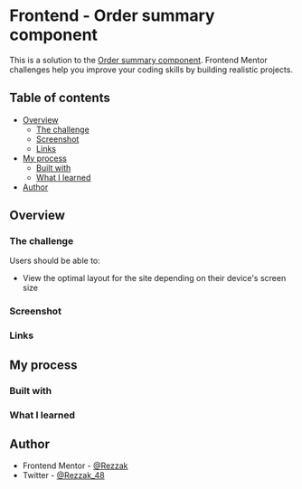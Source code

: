# Frontend - Order summary component

<!-- Summary -->

This is a solution to the [Order summary component](https://www.frontendmentor.io/challenges/order-summary-component-QlPmajDUj). Frontend Mentor challenges help you improve your coding skills by building realistic projects.

## Table of contents

- [Overview](#overview)
  - [The challenge](#the-challenge)
  - [Screenshot](#screenshot)
  - [Links](#links)
- [My process](#my-process)
  - [Built with](#built-with)
  - [What I learned](#what-i-learned)
- [Author](#author)

## Overview

### The challenge

Users should be able to:

- View the optimal layout for the site depending on their device's screen size

### Screenshot

<!-- ![](./DesignScreenshots/DesktopScreen.png)
![](./DesignScreenshots/MobileVersion.png) -->

### Links

<!-- - Live Site URL: [Live Site URL:](linkHere)
- Solution URL: [Solution URL:](linkHere) -->

## My process

### Built with

<!-- Info -->
<!-- - Semantic HTML5 markup
- CSS custom properties
- Flex box -->

### What I learned

<!-- I learned more about  -->

## Author

<!-- - Website - [](NotAvailableForNow) -->

- Frontend Mentor - [@Rezzak](https://www.frontendmentor.io/profile/errazakallah31)
- Twitter - [@Rezzak_48](https://twitter.com/Rezzak_48)

